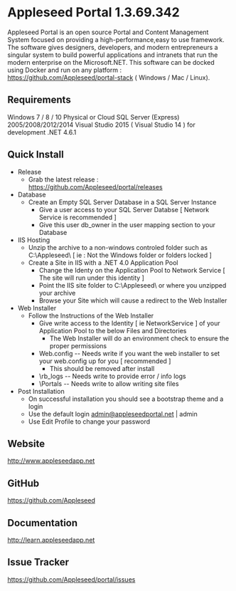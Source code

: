 # Appleseed Portal 1.3.69.342

Appleseed Portal is an open source Portal and Content Management System focused on 
providing a high-performance,easy to use framework. The software gives designers, 
developers, and modern entrepreneurs a singular system to build powerful applications 
and intranets that run the modern enterprise on the Microsoft.NET.  This software can be
docked using Docker and run on any platform : https://github.com/Appleseed/portal-stack ( Windows / Mac / Linux).

## Requirements 

Windows 7 / 8 / 10 Physical or Cloud
SQL Server (Express) 2005/2008/2012/2014
Visual Studio 2015 ( Visual Studio 14 ) for development
.NET 4.6.1

## Quick Install
 * Release
   * Grab the latest release : https://github.com/Appleseed/portal/releases   
 * Database
   * Create an Empty SQL Server Database in a SQL Server Instance
     * Give a user access to your SQL Server Databse [ Network Service is recommended ]
     * Give this user db_owner in the user mapping section to your Database
 * IIS Hosting 
   * Unzip the archive to a non-windows controled folder such as C:\Appleseed\ [ ie : Not the Windows folder or folders locked ]
   * Create a Site in IIS with a .NET 4.0 Application Pool
     * Change the Identy on the Application Pool to Network Service [ The site will run under this identity ]
     * Point the IIS site folder to C:\Appleseed\  or where you unzipped your archive
     * Browse your Site which will cause a redirect to the Web Installer
 * Web Installer 
   * Follow the Instructions of the Web Installer
     * Give write access to the Identity [ ie NetworkService ] of your Application Pool to the below Files and Directories
        * The Web Installer will do an environment check to ensure the proper permissions 
     * Web.config -- Needs write if you want the web installer to set your web.config up for you [ recommended ]
        * This should be removed after install
     * \rb_logs -- Needs write to provide error / info logs
     * \Portals -- Needs write to allow writing site files 
 * Post Installation
   * On successful installation you should see a bootstrap theme and a login
   * Use the default login admin@appleseedportal.net | admin
   * Use Edit Profile to change your password
     


## Website 

http://www.appleseedapp.net

## GitHub 

https://github.com/Appleseed

## Documentation 

http://learn.appleseedapp.net

## Issue Tracker  

https://github.com/Appleseed/portal/issues

